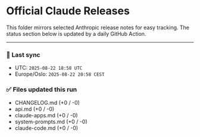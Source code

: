 # Official Claude Releases

This folder mirrors selected Anthropic release notes for easy tracking.
The status section below is updated by a daily GitHub Action.


---

<!-- sync-status:start -->

### 🔄 Last sync
- UTC: `2025-08-22 18:58 UTC`
- Europe/Oslo: `2025-08-22 20:58 CEST`

### ✅ Files updated this run

- CHANGELOG.md (+0 / -0)
- api.md (+0 / -0)
- claude-apps.md (+0 / -0)
- system-prompts.md (+0 / -0)
- claude-code.md (+0 / -0)<!-- sync-status:end -->
